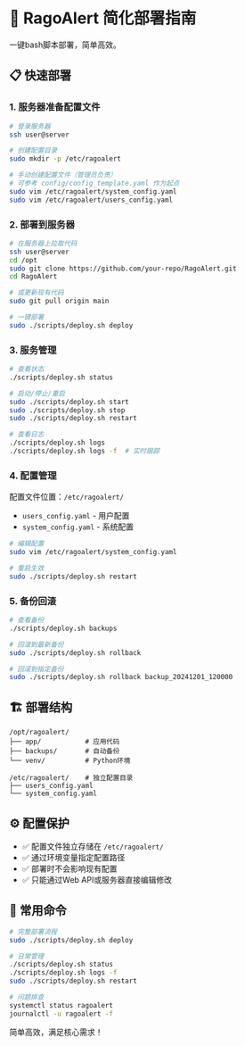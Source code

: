 # 🚀 RagoAlert 简化部署指南

一键bash脚本部署，简单高效。

## 📋 快速部署

### 1. 服务器准备配置文件

```bash
# 登录服务器
ssh user@server

# 创建配置目录
sudo mkdir -p /etc/ragoalert

# 手动创建配置文件（管理员负责）
# 可参考 config/config_template.yaml 作为起点
sudo vim /etc/ragoalert/system_config.yaml
sudo vim /etc/ragoalert/users_config.yaml
```

### 2. 部署到服务器

```bash
# 在服务器上拉取代码
ssh user@server
cd /opt
sudo git clone https://github.com/your-repo/RagoAlert.git
cd RagoAlert

# 或更新现有代码
sudo git pull origin main

# 一键部署
sudo ./scripts/deploy.sh deploy
```

### 3. 服务管理

```bash
# 查看状态
./scripts/deploy.sh status

# 启动/停止/重启
sudo ./scripts/deploy.sh start
sudo ./scripts/deploy.sh stop  
sudo ./scripts/deploy.sh restart

# 查看日志
./scripts/deploy.sh logs
./scripts/deploy.sh logs -f  # 实时跟踪
```

### 4. 配置管理

配置文件位置：`/etc/ragoalert/`
- `users_config.yaml` - 用户配置
- `system_config.yaml` - 系统配置

```bash
# 编辑配置
sudo vim /etc/ragoalert/system_config.yaml

# 重启生效
sudo ./scripts/deploy.sh restart
```

### 5. 备份回滚

```bash
# 查看备份
./scripts/deploy.sh backups

# 回滚到最新备份
sudo ./scripts/deploy.sh rollback

# 回滚到指定备份
sudo ./scripts/deploy.sh rollback backup_20241201_120000
```

## 🏗️ 部署结构

```
/opt/ragoalert/
├── app/           # 应用代码
├── backups/       # 自动备份
└── venv/          # Python环境

/etc/ragoalert/    # 独立配置目录
├── users_config.yaml
└── system_config.yaml
```

## ⚙️ 配置保护

- ✅ 配置文件独立存储在 `/etc/ragoalert/`
- ✅ 通过环境变量指定配置路径
- ✅ 部署时不会影响现有配置
- ✅ 只能通过Web API或服务器直接编辑修改

## 🔧 常用命令

```bash
# 完整部署流程
sudo ./scripts/deploy.sh deploy

# 日常管理
./scripts/deploy.sh status
./scripts/deploy.sh logs -f
sudo ./scripts/deploy.sh restart

# 问题排查  
systemctl status ragoalert
journalctl -u ragoalert -f
```

简单高效，满足核心需求！